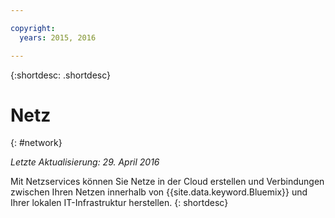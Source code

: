 ```yaml
---

copyright:
  years: 2015, 2016

---
```


{:shortdesc: .shortdesc} 

# Netz
{: #network}

*Letzte Aktualisierung: 29. April 2016*

Mit Netzservices können Sie Netze in der Cloud erstellen und Verbindungen zwischen Ihren Netzen innerhalb von {{site.data.keyword.Bluemix}} und Ihrer lokalen IT-Infrastruktur herstellen.
{: shortdesc}

